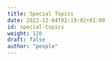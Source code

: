 ```yaml
---
title: Special Topics
date: 2022-12-04T02:19:02+01:00
id: special-topics
weight: 120
draft: false
author: "people"
---
```

